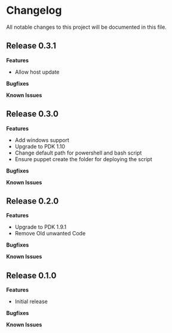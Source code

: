 # Changelog

All notable changes to this project will be documented in this file.

## Release 0.3.1

**Features**

* Allow host update
 
**Bugfixes**

**Known Issues**

## Release 0.3.0

**Features**

* Add windows support
* Upgrade to PDK 1.10 
* Change default path for powershell and bash script
* Ensure puppet create the folder for deploying the script
 
**Bugfixes**

**Known Issues**

## Release 0.2.0

**Features**

* Upgrade to PDK 1.9.1
* Remove Old unwanted Code 
 
**Bugfixes**

**Known Issues**

## Release 0.1.0

**Features**

* Initial release
 
**Bugfixes**

**Known Issues**
